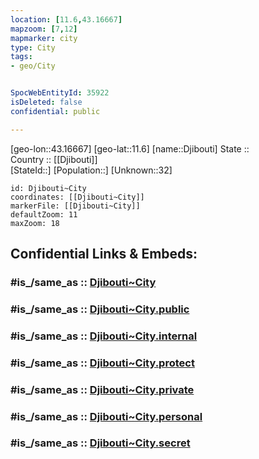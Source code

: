 ```yaml
---
location: [11.6,43.16667] 
mapzoom: [7,12] 
mapmarker: city 
type: City
tags:
- geo/City


SpocWebEntityId: 35922
isDeleted: false
confidential: public

---
```

[geo-lon::43.16667] 
[geo-lat::11.6] 
[name::Djibouti] 
State ::  
Country :: [[Djibouti]]  
[StateId::] 
[Population::] 
[Unknown::32] 


```leaflet
id: Djibouti~City
coordinates: [[Djibouti~City]] 
markerFile: [[Djibouti~City]] 
defaultZoom: 11 
maxZoom: 18
```


## Confidential Links & Embeds: 

### #is_/same_as :: [Djibouti~City](/_Standards/Earth/Continent/Africa/Africa~East/Djibouti/City/Djibouti~City.md) 

### #is_/same_as :: [Djibouti~City.public](/_public/Earth/Continent/Africa/Africa~East/Djibouti/City/Djibouti~City.public.md) 

### #is_/same_as :: [Djibouti~City.internal](/_internal/Earth/Continent/Africa/Africa~East/Djibouti/City/Djibouti~City.internal.md) 

### #is_/same_as :: [Djibouti~City.protect](/_protect/Earth/Continent/Africa/Africa~East/Djibouti/City/Djibouti~City.protect.md) 

### #is_/same_as :: [Djibouti~City.private](/_private/Earth/Continent/Africa/Africa~East/Djibouti/City/Djibouti~City.private.md) 

### #is_/same_as :: [Djibouti~City.personal](/_personal/Earth/Continent/Africa/Africa~East/Djibouti/City/Djibouti~City.personal.md) 

### #is_/same_as :: [Djibouti~City.secret](/_secret/Earth/Continent/Africa/Africa~East/Djibouti/City/Djibouti~City.secret.md)

